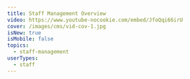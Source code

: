 ```yaml
---
title: Staff Management Overview
video: https://www.youtube-nocookie.com/embed/JfoQqi66irU
cover: /images/cms/vid-cov-1.jpg
isNew: true
isMobile: false
topics:
  - staff-management
userTypes:
  - staff
---
```

